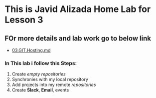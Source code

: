 # This is Javid Alizada Home Lab for Lesson 3
## FOr more details and lab work go to below link
* [03.GIT.Hosting.md](https://github.com/javid87/sa.it-academy.by/blob/m-sa2-08-19/Javid_Alizada/03.GIT.Hosting/03.GIT.Hosting.md)

### In This lab i follow this **Steps:**
1. Create *empty repositories*
2. Synchronies with my local repository
3. Add projects into my remote *repositories*
4. Create **Slack**, **Email**, events

